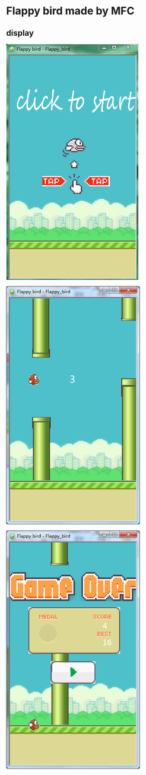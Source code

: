 Flappy bird made by MFC
===

display
---
![](https://github.com/messyidea/Flappy-Bird-MFC/raw/master/1.png) 

![](https://github.com/messyidea/Flappy-Bird-MFC/raw/master/2.png) 

![](https://github.com/messyidea/Flappy-Bird-MFC/raw/master/3.png) 
